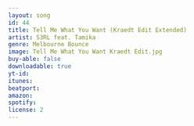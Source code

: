 ```yaml
---
layout: song
id: 44
title: Tell Me What You Want (Kraedt Edit Extended)
artist: S3RL feat. Tamika
genre: Melbourne Bounce
image: Tell Me What You Want Kraedt Edit.jpg
buy-able: false
downloadable: true
yt-id:
itunes:
beatport:
amazon:
spotify:
license: 2
---
```

